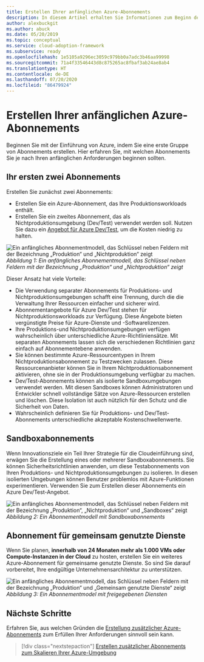 ```yaml
---
title: Erstellen Ihrer anfänglichen Azure-Abonnements
description: In diesem Artikel erhalten Sie Informationen zum Beginn der Cloudeinführung durch das Erstellen Ihrer anfänglichen Abonnements.
author: alexbuckgit
ms.author: abuck
ms.date: 05/20/2019
ms.topic: conceptual
ms.service: cloud-adoption-framework
ms.subservice: ready
ms.openlocfilehash: 1e5105a9296ec3059c979bb0a7adc3b46aa99998
ms.sourcegitcommit: 71a4f33546443d8c875265ac8fbaf3ab24ae8ab4
ms.translationtype: HT
ms.contentlocale: de-DE
ms.lasthandoff: 07/20/2020
ms.locfileid: "86479924"
---
```

# <a name="create-your-initial-azure-subscriptions"></a>Erstellen Ihrer anfänglichen Azure-Abonnements

Beginnen Sie mit der Einführung von Azure, indem Sie eine erste Gruppe von Abonnements erstellen. Hier erfahren Sie, mit welchen Abonnements Sie je nach Ihren anfänglichen Anforderungen beginnen sollten.

## <a name="your-first-two-subscriptions"></a>Ihr ersten zwei Abonnements

Erstellen Sie zunächst zwei Abonnements:

- Erstellen Sie ein Azure-Abonnement, das Ihre Produktionsworkloads enthält.
- Erstellen Sie ein zweites Abonnement, das als Nichtproduktionsumgebung (Dev/Test) verwendet werden soll. Nutzen Sie dazu ein [Angebot für Azure Dev/Test](https://azure.microsoft.com/pricing/dev-test), um die Kosten niedrig zu halten.

![Ein anfängliches Abonnementmodell, das Schlüssel neben Feldern mit der Bezeichnung „Produktion“ und „Nichtproduktion“ zeigt](../../_images/ready/initial-subscription-model.png)
_Abbildung 1: Ein anfängliches Abonnementmodell, das Schlüssel neben Feldern mit der Bezeichnung „Produktion“ und „Nichtproduktion“ zeigt_

<!-- docsTest:ignore Dev/Test -->

Dieser Ansatz hat viele Vorteile:

- Die Verwendung separater Abonnements für Produktions- und Nichtproduktionsumgebungen schafft eine Trennung, durch die die Verwaltung Ihrer Ressourcen einfacher und sicherer wird.
- Abonnementangebote für Azure Dev/Test stehen für Nichtproduktionsworkloads zur Verfügung. Diese Angebote bieten vergünstigte Preise für Azure-Dienste und -Softwarelizenzen.
- Ihre Produktions-und Nichtproduktionsumgebungen verfügen wahrscheinlich über unterschiedliche Azure-Richtliniensätze. Mit separaten Abonnements lassen sich die verschiedenen Richtlinien ganz einfach auf Abonnementebene anwenden.
- Sie können bestimmte Azure-Ressourcentypen in Ihrem Nichtproduktionsabonnement zu Testzwecken zulassen. Diese Ressourcenanbieter können Sie in Ihrem Nichtproduktionsabonnement aktivieren, ohne sie in der Produktionsumgebung verfügbar zu machen.
- Dev/Test-Abonnements können als isolierte Sandboxumgebungen verwendet werden. Mit diesen Sandboxes können Administratoren und Entwickler schnell vollständige Sätze von Azure-Ressourcen erstellen und löschen. Diese Isolation ist auch nützlich für den Schutz und die Sicherheit von Daten.
- Wahrscheinlich definieren Sie für Produktions- und Dev/Test-Abonnements unterschiedliche akzeptable Kostenschwellenwerte.

## <a name="sandbox-subscriptions"></a>Sandboxabonnements

Wenn Innovationsziele ein Teil Ihrer Strategie für die Cloudeinführung sind, erwägen Sie die Erstellung eines oder mehrerer Sandboxabonnements. Sie können Sicherheitsrichtlinien anwenden, um diese Testabonnements von Ihren Produktions- und Nichtproduktionsumgebungen zu isolieren. In diesen isolierten Umgebungen können Benutzer problemlos mit Azure-Funktionen experimentieren. Verwenden Sie zum Erstellen dieser Abonnements ein Azure Dev/Test-Angebot.

![Ein anfängliches Abonnementmodell, das Schlüssel neben Feldern mit der Bezeichnung „Produktion“, „Nichtproduktion“ und „Sandboxes“ zeigt](../../_images/ready/initial-subscription-model-with-sandboxes.png)
_Abbildung 2: Ein Abonnementmodell mit Sandboxabonnements_

## <a name="shared-services-subscription"></a>Abonnement für gemeinsam genutzte Dienste

Wenn Sie planen, **innerhalb von 24 Monaten mehr als 1.000 VMs oder Compute-Instanzen in der Cloud** zu hosten, erstellen Sie ein weiteres Azure-Abonnement für gemeinsame genutzte Dienste. So sind Sie darauf vorbereitet, Ihre endgültige Unternehmensarchitektur zu unterstützen.

![Ein anfängliches Abonnementmodell, das Schlüssel neben Feldern mit der Bezeichnung „Produktion“ und „Gemeinsam genutzte Dienste“ zeigt](../../_images/ready/initial-subscription-model-with-shared-services.png)
_Abbildung 3: Ein Abonnementmodel mit freigegebenen Diensten_

## <a name="next-steps"></a>Nächste Schritte

Erfahren Sie, aus welchen Gründen die [Erstellung zusätzlicher Azure-Abonnements](./scale-subscriptions.md) zum Erfüllen Ihrer Anforderungen sinnvoll sein kann.

> [!div class="nextstepaction"]
> [Erstellen zusätzlicher Abonnements zum Skalieren Ihrer Azure-Umgebung](./scale-subscriptions.md)
